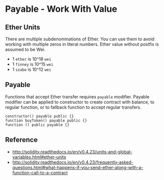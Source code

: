 # Payable - Work With Value

## Ether Units

There are multiple subdenominations of Ether. You can use them to avoid working with multiple zeros in literal numbers. Ether value without postfix is assumed to be Wei.

* 1 `ether` is 10^18 `wei`
* 1 `finney` is 10^15 `wei`
* 1 `szabo` is 10^12 `wei`

## Payable

Functions that accept Ether transfer requires `payable` modifier. Payable modifier can be applied to constructor to create contract with balance, to regular function, or to fallback function to accept regular transfers.

```
constructor() payable public {}
function buyToken() payable public {}
function () public payable {}
```

## Reference

* http://solidity.readthedocs.io/en/v0.4.23/units-and-global-variables.html#ether-units
* http://solidity.readthedocs.io/en/v0.4.23/frequently-asked-questions.html#what-happens-if-you-send-ether-along-with-a-function-call-to-a-contract
